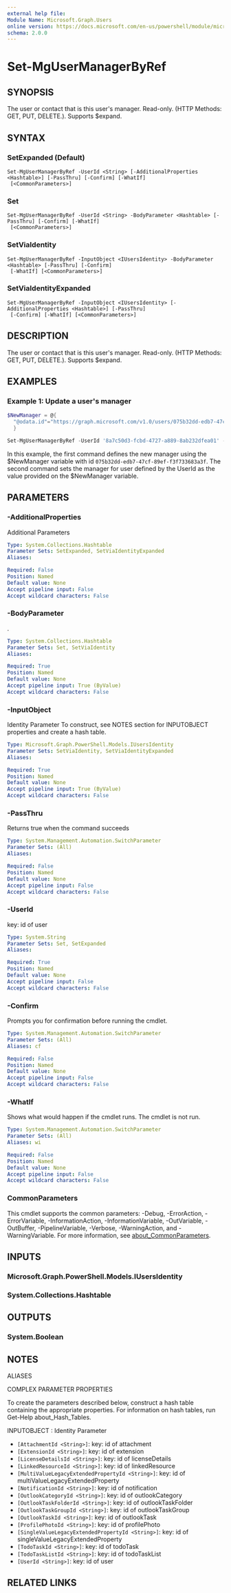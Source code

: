 ```yaml
---
external help file:
Module Name: Microsoft.Graph.Users
online version: https://docs.microsoft.com/en-us/powershell/module/microsoft.graph.users/set-mgusermanagerbyref
schema: 2.0.0
---
```


# Set-MgUserManagerByRef

## SYNOPSIS
The user or contact that is this user's manager.
Read-only.
(HTTP Methods: GET, PUT, DELETE.).
Supports $expand.

## SYNTAX

### SetExpanded (Default)
```
Set-MgUserManagerByRef -UserId <String> [-AdditionalProperties <Hashtable>] [-PassThru] [-Confirm] [-WhatIf]
 [<CommonParameters>]
```

### Set
```
Set-MgUserManagerByRef -UserId <String> -BodyParameter <Hashtable> [-PassThru] [-Confirm] [-WhatIf]
 [<CommonParameters>]
```

### SetViaIdentity
```
Set-MgUserManagerByRef -InputObject <IUsersIdentity> -BodyParameter <Hashtable> [-PassThru] [-Confirm]
 [-WhatIf] [<CommonParameters>]
```

### SetViaIdentityExpanded
```
Set-MgUserManagerByRef -InputObject <IUsersIdentity> [-AdditionalProperties <Hashtable>] [-PassThru]
 [-Confirm] [-WhatIf] [<CommonParameters>]
```

## DESCRIPTION
The user or contact that is this user's manager.
Read-only.
(HTTP Methods: GET, PUT, DELETE.).
Supports $expand.

## EXAMPLES

### Example 1: Update a user's manager
```powershell
$NewManager = @{
  "@odata.id"="https://graph.microsoft.com/v1.0/users/075b32dd-edb7-47cf-89ef-f3f733683a3f"
  }

Set-MgUserManagerByRef -UserId '8a7c50d3-fcbd-4727-a889-8ab232dfea01' -BodyParameter $NewManager
```

In this example, the first command defines the new manager using the $NewManager variable with id `075b32dd-edb7-47cf-89ef-f3f733683a3f`.
The second command sets the manager for user defined by the UserId as the value provided on the $NewManager variable.

## PARAMETERS

### -AdditionalProperties
Additional Parameters

```yaml
Type: System.Collections.Hashtable
Parameter Sets: SetExpanded, SetViaIdentityExpanded
Aliases:

Required: False
Position: Named
Default value: None
Accept pipeline input: False
Accept wildcard characters: False
```

### -BodyParameter
.

```yaml
Type: System.Collections.Hashtable
Parameter Sets: Set, SetViaIdentity
Aliases:

Required: True
Position: Named
Default value: None
Accept pipeline input: True (ByValue)
Accept wildcard characters: False
```

### -InputObject
Identity Parameter
To construct, see NOTES section for INPUTOBJECT properties and create a hash table.

```yaml
Type: Microsoft.Graph.PowerShell.Models.IUsersIdentity
Parameter Sets: SetViaIdentity, SetViaIdentityExpanded
Aliases:

Required: True
Position: Named
Default value: None
Accept pipeline input: True (ByValue)
Accept wildcard characters: False
```

### -PassThru
Returns true when the command succeeds

```yaml
Type: System.Management.Automation.SwitchParameter
Parameter Sets: (All)
Aliases:

Required: False
Position: Named
Default value: None
Accept pipeline input: False
Accept wildcard characters: False
```

### -UserId
key: id of user

```yaml
Type: System.String
Parameter Sets: Set, SetExpanded
Aliases:

Required: True
Position: Named
Default value: None
Accept pipeline input: False
Accept wildcard characters: False
```

### -Confirm
Prompts you for confirmation before running the cmdlet.

```yaml
Type: System.Management.Automation.SwitchParameter
Parameter Sets: (All)
Aliases: cf

Required: False
Position: Named
Default value: None
Accept pipeline input: False
Accept wildcard characters: False
```

### -WhatIf
Shows what would happen if the cmdlet runs.
The cmdlet is not run.

```yaml
Type: System.Management.Automation.SwitchParameter
Parameter Sets: (All)
Aliases: wi

Required: False
Position: Named
Default value: None
Accept pipeline input: False
Accept wildcard characters: False
```

### CommonParameters
This cmdlet supports the common parameters: -Debug, -ErrorAction, -ErrorVariable, -InformationAction, -InformationVariable, -OutVariable, -OutBuffer, -PipelineVariable, -Verbose, -WarningAction, and -WarningVariable. For more information, see [about_CommonParameters](http://go.microsoft.com/fwlink/?LinkID=113216).

## INPUTS

### Microsoft.Graph.PowerShell.Models.IUsersIdentity

### System.Collections.Hashtable

## OUTPUTS

### System.Boolean

## NOTES

ALIASES

COMPLEX PARAMETER PROPERTIES

To create the parameters described below, construct a hash table containing the appropriate properties. For information on hash tables, run Get-Help about_Hash_Tables.


INPUTOBJECT <IUsersIdentity>: Identity Parameter
  - `[AttachmentId <String>]`: key: id of attachment
  - `[ExtensionId <String>]`: key: id of extension
  - `[LicenseDetailsId <String>]`: key: id of licenseDetails
  - `[LinkedResourceId <String>]`: key: id of linkedResource
  - `[MultiValueLegacyExtendedPropertyId <String>]`: key: id of multiValueLegacyExtendedProperty
  - `[NotificationId <String>]`: key: id of notification
  - `[OutlookCategoryId <String>]`: key: id of outlookCategory
  - `[OutlookTaskFolderId <String>]`: key: id of outlookTaskFolder
  - `[OutlookTaskGroupId <String>]`: key: id of outlookTaskGroup
  - `[OutlookTaskId <String>]`: key: id of outlookTask
  - `[ProfilePhotoId <String>]`: key: id of profilePhoto
  - `[SingleValueLegacyExtendedPropertyId <String>]`: key: id of singleValueLegacyExtendedProperty
  - `[TodoTaskId <String>]`: key: id of todoTask
  - `[TodoTaskListId <String>]`: key: id of todoTaskList
  - `[UserId <String>]`: key: id of user

## RELATED LINKS

